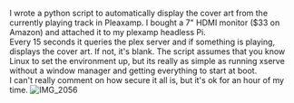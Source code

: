 I wrote a python script to automatically display the cover art from the currently playing track in Pleaxamp.
I bought a 7" HDMI monitor ($33 on Amazon) and attached it to my plexamp headless Pi.  
Every 15 seconds it queries the plex server and if something is playing, displays the cover art.  If not, it's blank.
The script assumes that you know Linux to set the environment up, but its really as simple as running xserve without a window manager and getting everything to start at boot.  
I can't really comment on how secure it all is, but it's ok for an hour of my time.
![IMG_2056](https://github.com/user-attachments/assets/0b669635-4658-4599-8b55-83bd5a78c232)
